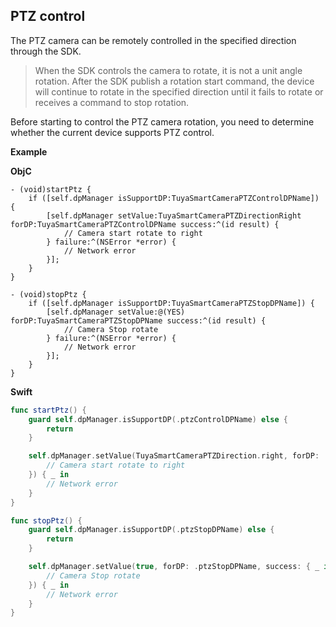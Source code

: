 ## PTZ control

The PTZ camera can be remotely controlled in the specified direction through the SDK.

> When the SDK controls the camera to rotate, it is not a unit angle rotation. After the SDK publish a rotation start command, the device will continue to rotate in the specified direction until it fails to rotate or receives a command to stop rotation.

Before starting to control the PTZ camera rotation, you need to determine whether the current device supports PTZ control.

**Example**

__ObjC__

```objc
- (void)startPtz {
    if ([self.dpManager isSupportDP:TuyaSmartCameraPTZControlDPName]) {
        [self.dpManager setValue:TuyaSmartCameraPTZDirectionRight forDP:TuyaSmartCameraPTZControlDPName success:^(id result) {
            // Camera start rotate to right
        } failure:^(NSError *error) {
            // Network error
        }];
    }
}

- (void)stopPtz {
    if ([self.dpManager isSupportDP:TuyaSmartCameraPTZStopDPName]) {
        [self.dpManager setValue:@(YES) forDP:TuyaSmartCameraPTZStopDPName success:^(id result) {
            // Camera Stop rotate
        } failure:^(NSError *error) {
            // Network error
        }];
    }
}
```

__Swift__

```swift
func startPtz() {
    guard self.dpManager.isSupportDP(.ptzControlDPName) else {
        return
    }

    self.dpManager.setValue(TuyaSmartCameraPTZDirection.right, forDP: .ptzControlDPName, success: { _ in
        // Camera start rotate to right
    }) { _ in
        // Network error
    }
}

func stopPtz() {
    guard self.dpManager.isSupportDP(.ptzStopDPName) else {
        return
    }

    self.dpManager.setValue(true, forDP: .ptzStopDPName, success: { _ in
        // Camera Stop rotate
    }) { _ in
        // Network error
    }
}
```
